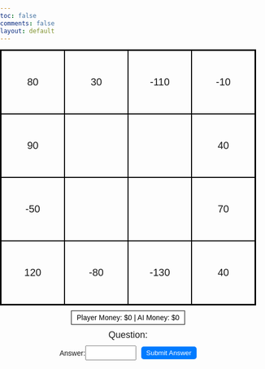 ```yaml
---
toc: false
comments: false
layout: default
---
```


<html lang="en">
<head>
<meta charset="UTF-8">
<meta name="viewport" content="width=device-width, initial-scale=1.0">
<title>Mathnopoly</title>
<style>
    body {
        margin: 0;
        padding: 0;
        font-family: Arial, sans-serif;
    }
    #container {
        display: flex;
        flex-direction: column;
        align-items: center;
    }
    #board {
        width: 500px;
        height: 500px;
        border: 2px solid #000;
        position: relative;
        display: flex;
        flex-wrap: wrap;
    }
    .box {
        width: calc(100% / 4);
        height: 100%;
        display: flex;
        align-items: center;
        justify-content: center;
        font-size: 20px;
        border: 1px solid #000;
        box-sizing: border-box;
    }
    .row {
        width: 100%;
        height: 25%; /* Set height to 25% of #board height */
        display: flex;
    }
    .row .box {
        flex: 1;
    }
    #player, #ai {
        position: absolute;
        width: 20px;
        height: 20px;
        border-radius: 50%;
        background-color: red;
        top: 0;
        left: 0;
    }
    #ai {
        background-color: blue;
    }
    #score {
        background-color: #fff;
        color: black;
        border: 1px solid #000;
        padding: 5px 10px;
        margin-top: 10px;
    }
    #question {
        font-size: 18px;
        margin-top: 10px;
    }
    #answer {
        margin-top: 10px;
        display: flex;
        align-items: center;
    }
    #user-answer {
        width: 100px;
        padding: 5px;
        box-sizing: border-box;
    }
    #submit-answer {
        margin-left: 10px;
        padding: 5px 10px;
        cursor: pointer;
        background-color: #007bff;
        color: #fff;
        border: none;
        border-radius: 5px;
    }
    #submit-answer:hover {
        background-color: #0056b3;
    }
</style>

</head>
<body>
<div id="container">
    <div id="board">
        <div class="row">
            <div class="box">80</div>
            <div class="box">30</div>
            <div class="box">-110</div>
            <div class="box">-10</div>
        </div>
        <div class="row">
            <div class="box">90</div>
            <div class="box"></div>
            <div class="box"></div>
            <div class="box">40</div>
        </div>
        <div class="row">
            <div class="box">-50</div>
            <div class="box"></div>
            <div class="box"></div>
            <div class="box">70</div>
        </div>
        <div class="row">
            <div class="box">120</div>
            <div class="box">-80</div>
            <div class="box">-130</div>
            <div class="box">40</div>
        </div>
        <!-- Add more rows and boxes here -->
    </div>
    <div id="score">Player Money: $<span id="player-money">0</span> | AI Money: $<span id="ai-money">0</span></div>
    <div id="question">Question: <span id="current-question"></span></div>
    <div id="answer">Answer: <input type="text" id="user-answer"><button id="submit-answer" onclick="submitAnswer()">Submit Answer</button></div>
</div>


<script>
    let playerPosition = 0;
    let aiPosition = 0;
    let playerMoney = 0;
    let aiMoney = 0;

    // Function to generate a random math question
    function generateQuestion() {
        const num1 = Math.floor(Math.random() * 10) + 1;
        const num2 = Math.floor(Math.random() * 10) + 1;
        const operator = Math.random() < 0.5 ? '+' : '-';
        return `${num1} ${operator} ${num2}`;
    }

    // Function to move player or AI
    function move(token, steps) {
        token === 'player' ? playerPosition += steps : aiPosition += steps;
        const currentPosition = token === 'player' ? playerPosition : aiPosition;
        const boxValue = parseInt(document.querySelectorAll('.box')[currentPosition].textContent);
        token === 'player' ? playerMoney += boxValue : aiMoney += boxValue;
        document.getElementById(`${token}-money`).textContent = token === 'player' ? playerMoney : aiMoney;
    }

    // Function to handle player's turn
    function playerTurn() {
        playerMoney = 0;
        document.getElementById('current-question').textContent = generateQuestion();
    }

    // Function to handle AI's turn
    function aiTurn() {
        document.getElementById('current-question').textContent = generateQuestion();
    }

    // Function to submit answer
    function submitAnswer() {
        const answer = document.getElementById('user-answer').value;
        const correctAnswer = eval(document.getElementById('current-question').textContent);
        if (parseInt(answer) === correctAnswer) {
            const steps = Math.floor(Math.random() * 11) + 2; // Roll two dice
            move('player', steps);
            playerTurn();
        } else {
            const steps = Math.floor(Math.random() * 11) + 2; // Roll two dice
            move('ai', steps);
            aiTurn();
        }
        document.getElementById('user-answer').value = '';
    }

    // Initialize the game
    playerTurn();
</script>
</body>
</html>

